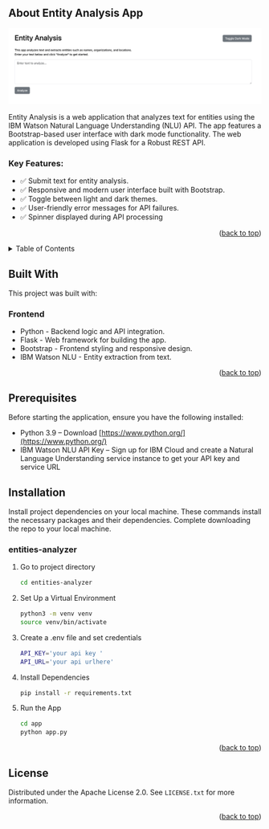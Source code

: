 
<a id="readme-top"></a>

<!-- ABOUT THE PROJECT -->
## About Entity Analysis App

[![Text Analysis Page](static/text_analysis_page.png)](static/text_analysis_page.png)

Entity Analysis is a web application that analyzes text for entities using the IBM Watson Natural Language Understanding (NLU) API. The app features a Bootstrap-based user interface with dark mode functionality. The web application is developed using Flask for a Robust REST API.


### Key Features:
- ✅ Submit text for entity analysis.
- ✅ Responsive and modern user interface built with Bootstrap.
- ✅ Toggle between light and dark themes.
- ✅ User-friendly error messages for API failures.
- ✅ Spinner displayed during API processing



<p align="right">(<a href="#readme-top">back to top</a>)</p>

<!-- TABLE OF CONTENTS -->
<details>
  <summary>Table of Contents</summary>
  <ol>
    <li>
      <a href="#about-the-project">About The Project</a>
      <ul>
        <li><a href="#built-with">Built With</a></li>
      </ul>
    </li>
    <li>
      <a href="#getting-started">Getting Started</a>
      <ul>
        <li><a href="#prerequisites">Prerequisites</a></li>
        <li><a href="#installation">Installation</a></li>
      </ul>
    </li>
    <li><a href="#license">License</a></li>

  </ol>
</details>

## Built With

This project was built with:

### Frontend
- Python - Backend logic and API integration.
- Flask - Web framework for building the app.
- Bootstrap - Frontend styling and responsive design.
- IBM Watson NLU - Entity extraction from text.

<p align="right">(<a href="#readme-top">back to top</a>)</p>


## Prerequisites

Before starting the application, ensure you have the following installed:

* Python 3.9 – Download [https://www.python.org/](https://www.python.org/)
* IBM Watson NLU API Key – Sign up for IBM Cloud and create a Natural Language Understanding service instance to get your API key and service URL

## Installation
Install project dependencies on your local machine. These commands install the necessary packages and their dependencies. Complete downloading the repo to your local machine.

### entities-analyzer
1. Go to project directory
    ```sh
   cd entities-analyzer
   ```
2. Set Up a Virtual Environment
   ```sh
   python3 -m venv venv
   source venv/bin/activate
   ```
3. Create a .env file and set credentials
   ```sh
   API_KEY='your api key '
   API_URL='your api urlhere'
   ```
4. Install Dependencies
   ```sh
   pip install -r requirements.txt
   ```
5. Run the App
   ```sh
   cd app
   python app.py
   ```

<p align="right">(<a href="#readme-top">back to top</a>)</p>

<!-- LICENSE -->
## License

Distributed under the Apache License 2.0. See `LICENSE.txt` for more information.

<p align="right">(<a href="#readme-top">back to top</a>)</p>